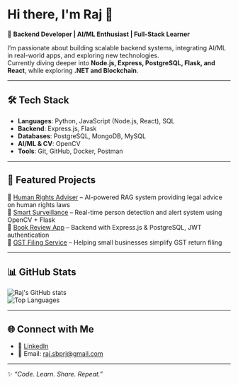 # Hi there, I'm Raj 👋  

🚀 **Backend Developer | AI/ML Enthusiast | Full-Stack Learner**  

I’m passionate about building scalable backend systems, integrating AI/ML in real-world apps, and exploring new technologies.  
Currently diving deeper into **Node.js, Express, PostgreSQL, Flask, and React**, while exploring **.NET and Blockchain**.  

---

## 🛠️ Tech Stack
- **Languages**: Python, JavaScript (Node.js, React), SQL  
- **Backend**: Express.js, Flask  
- **Databases**: PostgreSQL, MongoDB, MySQL  
- **AI/ML & CV**: OpenCV 
- **Tools**: Git, GitHub, Docker, Postman

---

## 📌 Featured Projects
🔹 [Human Rights Adviser](#) – AI-powered RAG system providing legal advice on human rights laws  
🔹 [Smart Surveillance](#) – Real-time person detection and alert system using OpenCV + Flask  
🔹 [Book Review App](#) – Backend with Express.js & PostgreSQL, JWT authentication  
🔹 [GST Filing Service](#) – Helping small businesses simplify GST return filing  

---

## 📊 GitHub Stats
![Raj's GitHub stats](https://github-readme-stats.vercel.app/api?username=rajprajapati123&show_icons=true&theme=radical)  
![Top Languages](https://github-readme-stats.vercel.app/api/top-langs/?username=rajprajapati123&layout=compact&theme=radical)  
  

---

## 🌐 Connect with Me
- 💼 [LinkedIn](https://www.linkedin.com/in/raj-prajapati-575661244/)  
- 📧 Email: raj.sbprj@gmail.com 

---

✨ *“Code. Learn. Share. Repeat.”*  

